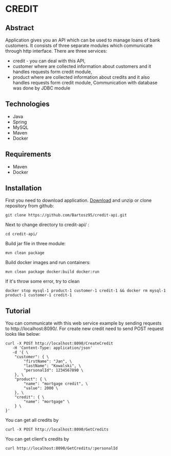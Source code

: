 # CREDIT 
## Abstract
Application gives you an API which can be used to manage loans of bank customers. 
It consists of three separate modules which communicate through http interface.
There are three services:
- credit - you can deal with this API,
- customer where are collected information about customers and it handles requests form credit module,
- product where are collected information about credits and it also handles requests form credit module,
Communication with database was done by JDBC module

## Technologies
- Java
- Spring
- MySQL
- Maven
- Docker 

## Requirements
- Maven
- Docker

## Installation
First you need to download application. 
[Download](https://github.com/Bartosz95/credit-api/archive/master.zip) and unzip or clone repository from github:
```shell script
git clone https://github.com/Bartosz95/credit-api.git
```
Next to change directory to credit-api/ :
```shell script
cd credit-api/
```
Build jar file in three module:
```shell script
mvn clean package
```
Build docker images and run containers: 
```shell script
mvn clean package docker:build docker:run
```
If it's throw some error, try to clean
```shell script
docker stop mysql-1 product-1 customer-1 credit-1 && docker rm mysql-1 product-1 customer-1 credit-1
```
## Tutorial
You can communicate with this web service example by sending requests to http://localhost:8090/.
For create new credit need to send POST request looks like below:
```
curl -X POST http://localhost:8090/CreateCredit
   -H 'Content-Type: application/json'
   -d '{ \
    "customer": { \
        "firstName": "Jan", \
        "lastName": "Kowalski", \
        "personalId": 1234567890 \
    }, \
    "product": { \
        "name": "mortgage credit", \
        "value": 2000 \
    }, \
    "credit": { \
        "name": "mortgage" \
    } \
}'
```
You can get all credits by
```
curl -X POST http://localhost:8090/GetCredits
```
You can get client's credits by
```
curl http://localhost:8090/GetCredits/:personalId
```

